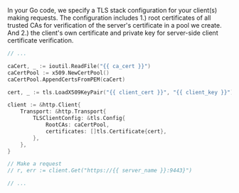 In your Go code, we specify a TLS stack configuration for your client(s) making requests. The configuration includes 1.) root certificates of all trusted CAs for verification of the server's certificate in a pool we create. And 2.) the client's own certificate and private key for server-side client certificate verification.
```go
// ...

caCert, _ := ioutil.ReadFile("{{ ca_cert }}")
caCertPool := x509.NewCertPool()
caCertPool.AppendCertsFromPEM(caCert)

cert, _ := tls.LoadX509KeyPair("{{ client_cert }}", "{{ client_key }}")

client := &http.Client{
    Transport: &http.Transport{
        TLSClientConfig: &tls.Config{
            RootCAs: caCertPool,
            certificates: []tls.Certificate{cert},
        },
    },
}

// Make a request
// r, err := client.Get("https://{{ server_name }}:9443}")

// ...
```
